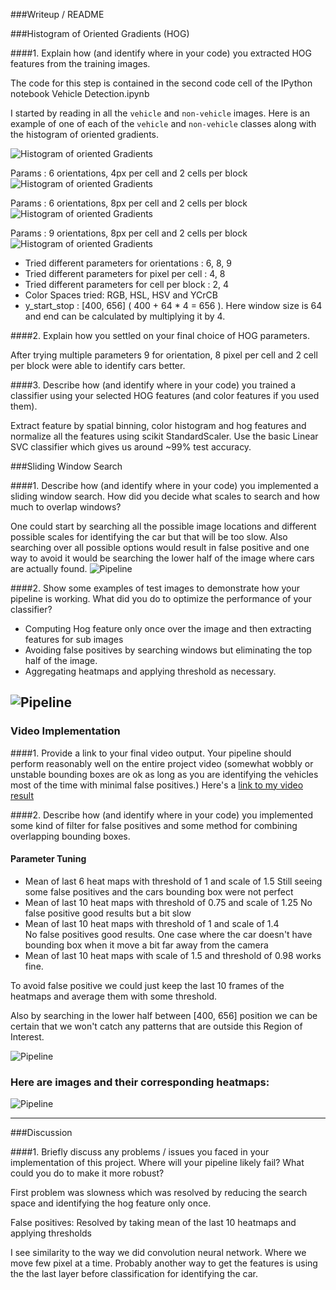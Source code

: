 ###Writeup / README

###Histogram of Oriented Gradients (HOG)

####1. Explain how (and identify where in your code) you extracted HOG features from the training images.

The code for this step is contained in the second code cell of the IPython notebook Vehicle Detection.ipynb

I started by reading in all the `vehicle` and `non-vehicle` images.  Here is an example of one of each of the `vehicle` and `non-vehicle` classes along with the histogram of oriented gradients.

![Histogram of oriented Gradients](output_images/hog_image.jpg)

Params : 6 orientations, 4px per cell and 2 cells per block
![Histogram of oriented Gradients](output_images/hog_image_6orient_4px_per_cell_2cell_per_block.jpg)

Params : 6 orientations, 8px per cell and 2 cells per block
![Histogram of oriented Gradients](output_images/hog_image_6orient_8px_per_cell_2cell_per_block.jpg)

Params : 9 orientations, 8px per cell and 2 cells per block
![Histogram of oriented Gradients](output_images/hog_image_9orient_8px_per_cell_2cell_per_block.jpg)


   * Tried different parameters for orientations : 6, 8, 9
   * Tried different parameters for pixel per cell : 4, 8
   * Tried different parameters for cell per block  : 2, 4
   * Color Spaces tried: RGB, HSL, HSV and YCrCB
   * y_start_stop : [400, 656] ( 400 + 64 * 4 = 656 ). Here window size is 64 and end can be calculated by multiplying it by 4.

####2. Explain how you settled on your final choice of HOG parameters.

After trying multiple parameters 9 for orientation, 8 pixel per cell and 2 cell per block were able to identify cars better.

####3. Describe how (and identify where in your code) you trained a classifier using your selected HOG features (and color features if you used them).

Extract feature by spatial binning, color histogram and hog features and normalize all the features using scikit StandardScaler. Use the basic Linear SVC classifier which gives us around ~99% test accuracy. 


###Sliding Window Search

####1. Describe how (and identify where in your code) you implemented a sliding window search.  How did you decide what scales to search and how much to overlap windows?

One could start by searching all the possible image locations and different  possible scales for identifying the car but that will be too slow.
Also searching over all possible options would result in false positive and one way to avoid it would be searching the lower half of the image where cars are actually found.
![Pipeline](output_images/sliding_window.jpg)

####2. Show some examples of test images to demonstrate how your pipeline is working.  What did you do to optimize the performance of your classifier?

   * Computing Hog feature only once over the image and then extracting features for sub images
   * Avoiding false positives by searching windows but eliminating the top half of the image.
   * Aggregating heatmaps and applying threshold as necessary.

![Pipeline](output_images/pipeline.jpg)
---

### Video Implementation

####1. Provide a link to your final video output.  Your pipeline should perform reasonably well on the entire project video (somewhat wobbly or unstable bounding boxes are ok as long as you are identifying the vehicles most of the time with minimal false positives.)
Here's a [link to my video result](https://youtu.be/CvYRX1yBSrU)


####2. Describe how (and identify where in your code) you implemented some kind of filter for false positives and some method for combining overlapping bounding boxes.

#### Parameter Tuning

   * Mean of last 6 heat maps with threshold of 1  and scale of 1.5
      Still seeing some false positives and the cars bounding box were not perfect
   * Mean of last 10 heat maps with threshold of 0.75 and scale of 1.25
      No false positive good results but a bit slow
   * Mean of last 10 heat maps with threshold of 1 and scale of 1.4   
      No false positives good results. One case where the car doesn't have bounding box when it move a bit far away from the camera
   * Mean of last 10 heat maps with scale of 1.5 and threshold of 0.98 works fine.
      
To avoid false positive we could just keep the last 10 frames of the heatmaps and average them with some threshold.

Also by searching in the lower half between [400, 656] position we can be certain that we won't catch any patterns that are outside this Region of Interest.

![Pipeline](output_images/udacity_feedback.jpg)

### Here are images and their corresponding heatmaps:

![Pipeline](output_images/pipeline_heatmap.jpg)


---

###Discussion

####1. Briefly discuss any problems / issues you faced in your implementation of this project.  Where will your pipeline likely fail?  What could you do to make it more robust?

First problem was slowness which was resolved by reducing the search space and identifying the hog feature only once.

False positives: Resolved by taking mean of the last 10 heatmaps and applying thresholds

I see similarity to the way we did convolution neural network. Where we move few pixel at a time. Probably another way to get the features is using the the last layer before classification for identifying the car. 